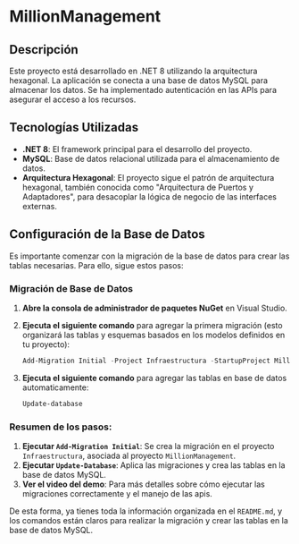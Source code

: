 # MillionManagement

## Descripción

Este proyecto está desarrollado en .NET 8 utilizando la arquitectura hexagonal. La aplicación se conecta a una base de datos MySQL para almacenar los datos. Se ha implementado autenticación en las APIs para asegurar el acceso a los recursos.

## Tecnologías Utilizadas

- **.NET 8**: El framework principal para el desarrollo del proyecto.
- **MySQL**: Base de datos relacional utilizada para el almacenamiento de datos.
- **Arquitectura Hexagonal**: El proyecto sigue el patrón de arquitectura hexagonal, también conocida como "Arquitectura de Puertos y Adaptadores", para desacoplar la lógica de negocio de las interfaces externas.

## Configuración de la Base de Datos

Es importante comenzar con la migración de la base de datos para crear las tablas necesarias. Para ello, sigue estos pasos:

### Migración de Base de Datos

1. **Abre la consola de administrador de paquetes NuGet** en Visual Studio.

2. **Ejecuta el siguiente comando** para agregar la primera migración (esto organizará las tablas y esquemas basados en los modelos definidos en tu proyecto):

   ```powershell
   Add-Migration Initial -Project Infraestructura -StartupProject MillionManagement
   
3. **Ejecuta el siguiente comando** para agregar las tablas en base de datos automaticamente:
   
    ```powershell
   Update-database


### Resumen de los pasos:

1. **Ejecutar `Add-Migration Initial`**: Se crea la migración en el proyecto `Infraestructura`, asociada al proyecto `MillionManagement`.
2. **Ejecutar `Update-Database`**: Aplica las migraciones y crea las tablas en la base de datos MySQL.
3. **Ver el video del demo**: Para más detalles sobre cómo ejecutar las migraciones correctamente y el manejo de las apis.

De esta forma, ya tienes toda la información organizada en el `README.md`, y los comandos están claros para realizar la migración y crear las tablas en la base de datos MySQL.
    
